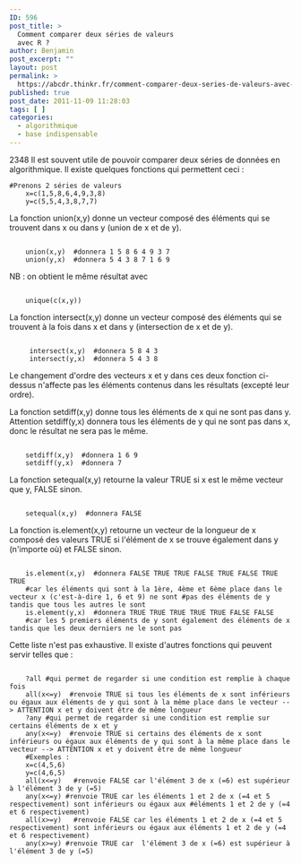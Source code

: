 ```yaml
---
ID: 596
post_title: >
  Comment comparer deux séries de valeurs
  avec R ?
author: Benjamin
post_excerpt: ""
layout: post
permalink: >
  https://abcdr.thinkr.fr/comment-comparer-deux-series-de-valeurs-avec-r/
published: true
post_date: 2011-11-09 11:28:03
tags: [ ]
categories:
  - algorithmique
  - base indispensable
---
```

2348
Il est souvent utile de pouvoir comparer deux séries de données en algorithmique. Il existe quelques fonctions qui permettent ceci :


<pre><code>#Prenons 2 séries de valeurs
	x=c(1,5,8,6,4,9,3,8)
	y=c(5,5,4,3,8,7,7)
</code></pre>


La fonction union(x,y) donne un vecteur composé des éléments qui se trouvent dans x ou dans y (union de x et de y). 

<pre><code> 
	union(x,y)  #donnera 1 5 8 6 4 9 3 7
	union(y,x)  #donnera 5 4 3 8 7 1 6 9
</code></pre>

NB : on obtient le même résultat avec  
<pre><code> 
	unique(c(x,y))
</code></pre>


La fonction intersect(x,y) donne un vecteur composé des éléments qui se trouvent à la fois dans x et dans y (intersection de x et de y).

<pre><code> 
	 intersect(x,y)  #donnera 5 8 4 3
	 intersect(y,x)  #donnera 5 4 3 8
</code></pre>


Le changement d'ordre des vecteurs x et y dans ces deux fonction ci-dessus n'affecte pas les éléments contenus dans les résultats (excepté leur ordre).



La fonction setdiff(x,y) donne tous les éléments de x qui ne sont pas dans y. Attention setdiff(y,x) donnera tous les éléments de y qui ne sont pas dans x, donc le résultat ne sera pas le même.

<pre><code> 
	setdiff(x,y)  #donnera 1 6 9
	setdiff(y,x)  #donnera 7
</code></pre>


 La fonction setequal(x,y) retourne la valeur TRUE si x est le même vecteur que y, FALSE sinon.

<pre><code> 
	setequal(x,y)  #donnera FALSE
</code></pre>


La fonction is.element(x,y) retourne un vecteur de la longueur de x composé des valeurs TRUE si l'élément de x se trouve également dans y (n'importe où) et FALSE sinon.

<pre><code> 
	is.element(x,y)  #donnera FALSE TRUE TRUE FALSE TRUE FALSE TRUE TRUE 
	#car les éléments qui sont à la 1ère, 4ème et 6ème place dans le vecteur x (c'est-à-dire 1, 6 et 9) ne sont #pas des éléments de y tandis que tous les autres le sont
	is.element(y,x)  #donnera TRUE TRUE TRUE TRUE TRUE FALSE FALSE 
	#car les 5 premiers éléments de y sont également des éléments de x tandis que les deux derniers ne le sont pas
</code></pre>


Cette liste n'est pas exhaustive. Il existe d'autres fonctions qui peuvent servir telles que :

<pre><code> 
	?all #qui permet de regarder si une condition est remplie à chaque fois
	all(x&lt;=y)  #renvoie TRUE si tous les éléments de x sont inférieurs ou égaux aux éléments de y qui sont à la même place dans le vecteur --&gt; ATTENTION x et y doivent être de même longueur
	?any #qui permet de regarder si une condition est remplie sur certains éléments de x et y
	any(x&lt;=y)  #renvoie TRUE si certains des éléments de x sont inférieurs ou égaux aux éléments de y qui sont à la même place dans le vecteur --&gt; ATTENTION x et y doivent être de même longueur 
	#Exemples :
	x=c(4,5,6)
	y=c(4,6,5)
	all(x&lt;=y)   #renvoie FALSE car l'élément 3 de x (=6) est supérieur à l'élément 3 de y (=5)
	any(x&lt;=y) #renvoie TRUE car les éléments 1 et 2 de x (=4 et 5 respectivement) sont inférieurs ou égaux aux #éléments 1 et 2 de y (=4 et 6 respectivement)
	all(x&gt;=y)   #renvoie FALSE car les éléments 1 et 2 de x (=4 et 5 respectivement) sont inférieurs ou égaux aux éléments 1 et 2 de y (=4 et 6 respectivement) 
	any(x&gt;=y) #renvoie TRUE car  l'élément 3 de x (=6) est supérieur à l'élément 3 de y (=5) 
</code></pre>